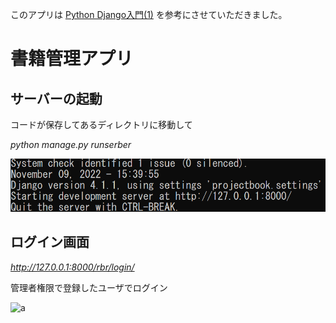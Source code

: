 このアプリは
[Python Django入門(1)](https://qiita.com/kaki_k/items/511611cadac1d0c69c54/)
を参考にさせていただきました。

# 書籍管理アプリ

## サーバーの起動
コードが保存してあるディレクトリに移動して

*python manage.py runserber*

![image1](./image.png)

## ログイン画面

*http://127.0.0.1:8000/rbr/login/*

管理者権限で登録したユーザでログイン

![a](.path/to/image.png)
